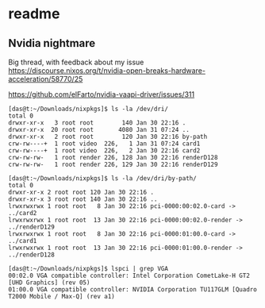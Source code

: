 # readme


## Nvidia nightmare

Big thread, with feedback about my issue
https://discourse.nixos.org/t/nvidia-open-breaks-hardware-acceleration/58770/25



https://github.com/elFarto/nvidia-vaapi-driver/issues/311

```
[das@t:~/Downloads/nixpkgs]$ ls -la /dev/dri/
total 0
drwxr-xr-x   3 root root        140 Jan 30 22:16 .
drwxr-xr-x  20 root root       4080 Jan 31 07:24 ..
drwxr-xr-x   2 root root        120 Jan 30 22:16 by-path
crw-rw----+  1 root video  226,   1 Jan 31 07:24 card1
crw-rw----+  1 root video  226,   2 Jan 30 22:16 card2
crw-rw-rw-   1 root render 226, 128 Jan 30 22:16 renderD128
crw-rw-rw-   1 root render 226, 129 Jan 30 22:16 renderD129

[das@t:~/Downloads/nixpkgs]$ ls -la /dev/dri/by-path/
total 0
drwxr-xr-x 2 root root 120 Jan 30 22:16 .
drwxr-xr-x 3 root root 140 Jan 30 22:16 ..
lrwxrwxrwx 1 root root   8 Jan 30 22:16 pci-0000:00:02.0-card -> ../card2
lrwxrwxrwx 1 root root  13 Jan 30 22:16 pci-0000:00:02.0-render -> ../renderD129
lrwxrwxrwx 1 root root   8 Jan 30 22:16 pci-0000:01:00.0-card -> ../card1
lrwxrwxrwx 1 root root  13 Jan 30 22:16 pci-0000:01:00.0-render -> ../renderD128

[das@t:~/Downloads/nixpkgs]$ lspci | grep VGA
00:02.0 VGA compatible controller: Intel Corporation CometLake-H GT2 [UHD Graphics] (rev 05)
01:00.0 VGA compatible controller: NVIDIA Corporation TU117GLM [Quadro T2000 Mobile / Max-Q] (rev a1)
```